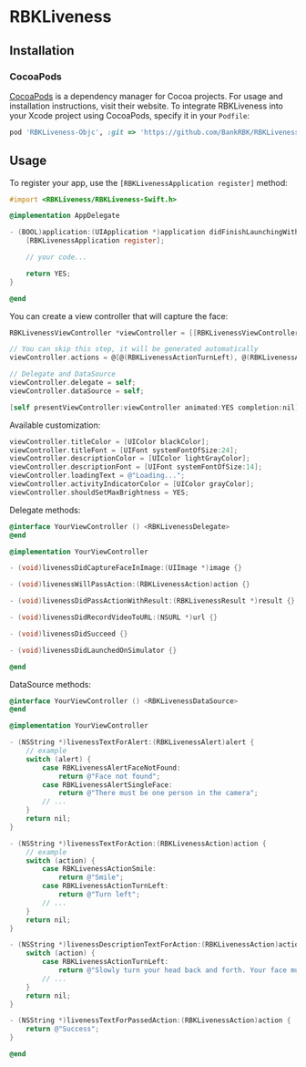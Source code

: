 # RBKLiveness

## Installation

### CocoaPods

[CocoaPods](https://cocoapods.org) is a dependency manager for Cocoa projects. For usage and installation instructions, visit their website. To integrate RBKLiveness into your Xcode project using CocoaPods, specify it in your `Podfile`:

```ruby
pod 'RBKLiveness-Objc', :git => 'https://github.com/BankRBK/RBKLiveness-Objc.git', :tag => '2.1.0'
```

## Usage

To register your app, use the `[RBKLivenessApplication register]` method:

```objective-c
#import <RBKLiveness/RBKLiveness-Swift.h>

@implementation AppDelegate

- (BOOL)application:(UIApplication *)application didFinishLaunchingWithOptions:(NSDictionary<UIApplicationLaunchOptionsKey,id> *)launchOptions {
    [RBKLivenessApplication register];

    // your code...

    return YES;
}

@end
```

You can create a view controller that will capture the face:

```objective-c
RBKLivenessViewController *viewController = [[RBKLivenessViewController alloc] initWithRecordingEnabled:YES]; // isRecordingEnabled is NO by default

// You can skip this step, it will be generated automatically
viewController.actions = @[@(RBKLivenessActionTurnLeft), @(RBKLivenessActionTurnRight), @(RBKLivenessActionTiltLeft), @(RBKLivenessActionTiltRight), @(RBKLivenessActionSmile), @(RBKLivenessActionOpenMouth), @(RBKLivenessActionBlink), @(RBKLivenessActionSayWord)]; // All available actions

// Delegate and DataSource
viewController.delegate = self;
viewController.dataSource = self;

[self presentViewController:viewController animated:YES completion:nil];
```

Available customization:

```objective-c
viewController.titleColor = [UIColor blackColor];
viewController.titleFont = [UIFont systemFontOfSize:24];
viewController.descriptionColor = [UIColor lightGrayColor];
viewController.descriptionFont = [UIFont systemFontOfSize:14];
viewController.loadingText = @"Loading...";
viewController.activityIndicatorColor = [UIColor grayColor];
viewController.shouldSetMaxBrightness = YES;
```

Delegate methods:

```objective-c
@interface YourViewController () <RBKLivenessDelegate>
@end

@implementation YourViewController

- (void)livenessDidCaptureFaceInImage:(UIImage *)image {}

- (void)livenessWillPassAction:(RBKLivenessAction)action {}

- (void)livenessDidPassActionWithResult:(RBKLivenessResult *)result {}

- (void)livenessDidRecordVideoToURL:(NSURL *)url {}

- (void)livenessDidSucceed {}

- (void)livenessDidLaunchedOnSimulator {}

@end
```

DataSource methods: 

```objective-c
@interface YourViewController () <RBKLivenessDataSource>
@end

@implementation YourViewController

- (NSString *)livenessTextForAlert:(RBKLivenessAlert)alert {
    // example
    switch (alert) {
        case RBKLivenessAlertFaceNotFound:
            return @"Face not found";
        case RBKLivenessAlertSingleFace:
            return @"There must be one person in the camera";
        // ...
    }
    return nil;
}

- (NSString *)livenessTextForAction:(RBKLivenessAction)action {
    // example
    switch (action) {
        case RBKLivenessActionSmile:
            return @"Smile";
        case RBKLivenessActionTurnLeft:
            return @"Turn left";
        // ...
    }
    return nil;
}

- (NSString *)livenessDescriptionTextForAction:(RBKLivenessAction)action {
    switch (action) {
        case RBKLivenessActionTurnLeft:
            return @"Slowly turn your head back and forth. Your face must remain in the camera's field of view";
        // ...
    }
    return nil;
}

- (NSString *)livenessTextForPassedAction:(RBKLivenessAction)action {
    return @"Success";
}

@end
```
